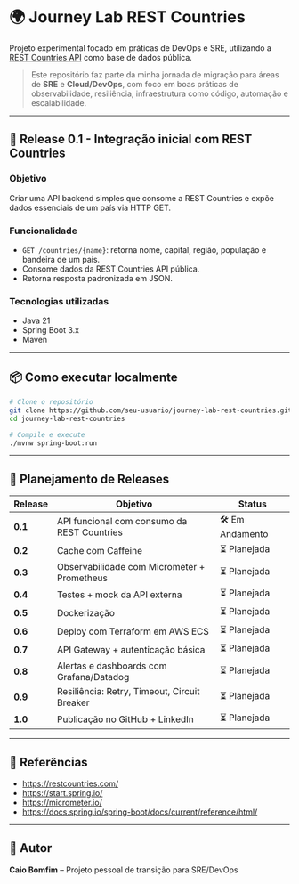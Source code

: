 # 🌍 Journey Lab REST Countries

Projeto experimental focado em práticas de DevOps e SRE, utilizando a [REST Countries API](https://restcountries.com/) como base de dados pública.

> Este repositório faz parte da minha jornada de migração para áreas de **SRE** e **Cloud/DevOps**, com foco em boas práticas de observabilidade, resiliência, infraestrutura como código, automação e escalabilidade.

---

## 🚀 Release 0.1 - Integração inicial com REST Countries

### Objetivo
Criar uma API backend simples que consome a REST Countries e expõe dados essenciais de um país via HTTP GET.

### Funcionalidade
- `GET /countries/{name}`: retorna nome, capital, região, população e bandeira de um país.
- Consome dados da REST Countries API pública.
- Retorna resposta padronizada em JSON.

### Tecnologias utilizadas
- Java 21
- Spring Boot 3.x
- Maven

---

## 📦 Como executar localmente

```bash
# Clone o repositório
git clone https://github.com/seu-usuario/journey-lab-rest-countries.git
cd journey-lab-rest-countries

# Compile e execute
./mvnw spring-boot:run
```

---

## 📅 Planejamento de Releases

| Release   | Objetivo                                         | Status           |
|-----------|--------------------------------------------------|------------------|
| **0.1**   | API funcional com consumo da REST Countries      | 🛠️ Em Andamento |
| **0.2**   | Cache com Caffeine                               | ⏳ Planejada      |
| **0.3**   | Observabilidade com Micrometer + Prometheus      | ⏳ Planejada      |
| **0.4**   | Testes + mock da API externa                     | ⏳ Planejada      |
| **0.5**   | Dockerização                                     | ⏳ Planejada      |
| **0.6**   | Deploy com Terraform em AWS ECS                  | ⏳ Planejada      |
| **0.7**   | API Gateway + autenticação básica                | ⏳ Planejada      |
| **0.8**   | Alertas e dashboards com Grafana/Datadog         | ⏳ Planejada      |
| **0.9**   | Resiliência: Retry, Timeout, Circuit Breaker     | ⏳ Planejada      |
| **1.0**   | Publicação no GitHub + LinkedIn                  | ⏳ Planejada      |

---

## 📘 Referências
- https://restcountries.com/
- https://start.spring.io/
- https://micrometer.io/
- https://docs.spring.io/spring-boot/docs/current/reference/html/

---

## 📌 Autor
**Caio Bomfim** – Projeto pessoal de transição para SRE/DevOps
